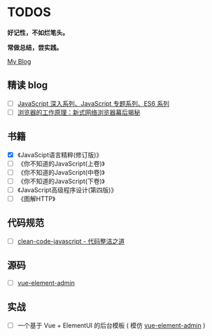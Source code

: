 # TODOS

**好记性，不如烂笔头。**

**常做总结，尝实践。**

[My Blog](https://w2xi.github.io/)

## 精读 blog

- [ ] [JavaScript 深入系列、JavaScript 专题系列、ES6 系列](https://github.com/mqyqingfeng/Blog)
- [ ] [浏览器的工作原理：新式网络浏览器幕后揭秘](https://www.html5rocks.com/zh/tutorials/internals/howbrowserswork/)

## 书籍

- [x] 《JavaScipt语言精粹(修订版)》
- [ ] 《你不知道的JavaScript(上卷)》
- [ ] 《你不知道的JavaScript(中卷)》
- [ ] 《你不知道的JavaScript(下卷)》
- [ ] 《JavaScript高级程序设计(第四版)》
- [ ] 《图解HTTP》

## 代码规范

- [ ] [clean-code-javascript - 代码整洁之道](https://github.com/ryanmcdermott/clean-code-javascript)

## 源码

- [ ] [vue-element-admin](https://github.com/PanJiaChen/vue-element-admin)

## 实战

- [ ] 一个基于 Vue + ElementUI 的后台模板 ( 模仿 [vue-element-admin](https://github.com/PanJiaChen/vue-element-admin) )


